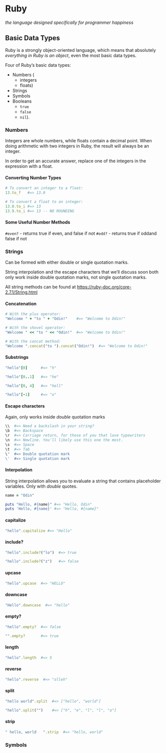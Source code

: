 # Ruby

*the language designed specifically for programmer happiness*

## Basic Data Types

Ruby is a strongly object-oriented language, which means that absolutely *everything in Ruby is an object*, even the most basic data types. 

Four of Ruby’s basic data types: 
- Numbers (
	- integers
	- floats)
- Strings
- Symbols
- Booleans 
	- `true`
	- `false`
	- `nil`).



### Numbers

Integers are whole numbers, while floats contain a decimal point. When doing arithmetic with two integers in Ruby, the result will always be an integer. 

In order to get an accurate answer, replace one of the integers in the expression with a float. 

#### Converting Number Types
```ruby
# To convert an integer to a float:
13.to_f   #=> 13.0

# To convert a float to an integer:
13.0.to_i #=> 13
13.9.to_i #=> 13 -- NO ROUNDING
```

#### Some Useful Number Methods

`#even?` - returns true if even, and false if not
`#odd?` - returns true if oddand false if not


### Strings
Can be formed with either double or single quotation marks. 

String interpolation and the escape characters that we’ll discuss soon both only work inside double quotation marks, not single quotation marks.

All string methods can be found at https://ruby-doc.org/core-2.7.1/String.html

#### Concatenation
```ruby
# With the plus operator:
"Welcome " + "to " + "Odin!"    #=> "Welcome to Odin!"

# With the shovel operator:
"Welcome " << "to " << "Odin!"  #=> "Welcome to Odin!"

# With the concat method:
"Welcome ".concat("to ").concat("Odin!")  #=> "Welcome to Odin!"
```

#### Substrings
```ruby
"hello"[0]      #=> "h"

"hello"[0..1]   #=> "he"

"hello"[0, 4]   #=> "hell"

"hello"[-1]     #=> "o"
```
#### Escape characters
Again, only works inside *double* quotation marks

```ruby
\\  #=> Need a backslash in your string?
\b  #=> Backspace
\r  #=> Carriage return, for those of you that love typewriters
\n  #=> Newline. You'll likely use this one the most.
\s  #=> Space
\t  #=> Tab
\"  #=> Double quotation mark
\'  #=> Single quotation mark
```

#### Interpolation
String interpolation allows you to evaluate a string that contains placeholder variables.
Only with *double* quotes.

```ruby
name = "Odin"

puts "Hello, #{name}" #=> "Hello, Odin"
puts 'Hello, #{name}' #=> "Hello, #{name}"
```


#### capitalize

```ruby
"hello".capitalize #=> "Hello"
```

#### include?

```ruby
"hello".include?("lo")  #=> true

"hello".include?("z")   #=> false
```

#### upcase

```ruby
"hello".upcase  #=> "HELLO"
```

#### downcase

```ruby
"Hello".downcase  #=> "hello"
```

#### empty?

```ruby
"hello".empty?  #=> false

"".empty?       #=> true
```

#### length

```ruby
"hello".length  #=> 5
```

#### reverse

```ruby
"hello".reverse  #=> "olleh"
```

#### split

```ruby
"hello world".split  #=> ["hello", "world"]

"hello".split("")    #=> ["h", "e", "l", "l", "o"]
```

#### strip

```ruby
" hello, world   ".strip  #=> "hello, world"
```

### Symbols